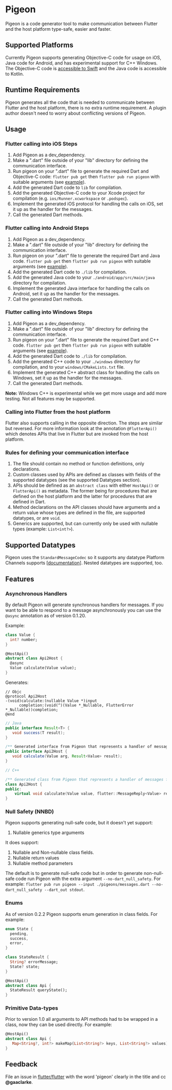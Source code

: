 # Pigeon

Pigeon is a code generator tool to make communication between Flutter and the
host platform type-safe, easier and faster.

## Supported Platforms

Currently Pigeon supports generating Objective-C code for usage on iOS, Java
code for Android, and has experimental support for C++ Windows. The Objective-C
code is
[accessible to Swift](https://developer.apple.com/documentation/swift/imported_c_and_objective-c_apis/importing_objective-c_into_swift)
and the Java code is accessible to Kotlin.

## Runtime Requirements

Pigeon generates all the code that is needed to communicate between Flutter and
the host platform, there is no extra runtime requirement.  A plugin author
doesn't need to worry about conflicting versions of Pigeon.

## Usage

### Flutter calling into iOS Steps

1) Add Pigeon as a dev_dependency.
1) Make a ".dart" file outside of your "lib" directory for defining the
   communication interface.
1) Run pigeon on your ".dart" file to generate the required Dart and Objective-C
   code: `flutter pub get` then `flutter pub run pigeon` with suitable arguments
   (see [example](./example)).
1) Add the generated Dart code to `lib` for compilation.
1) Add the generated Objective-C code to your Xcode project for compilation
   (e.g. `ios/Runner.xcworkspace` or `.podspec`).
1) Implement the generated iOS protocol for handling the calls on iOS, set it up
   as the handler for the messages.
1) Call the generated Dart methods.

### Flutter calling into Android Steps

1) Add Pigeon as a dev_dependency.
1) Make a ".dart" file outside of your "lib" directory for defining the
   communication interface.
1) Run pigeon on your ".dart" file to generate the required Dart and Java code.
   `flutter pub get` then `flutter pub run pigeon` with suitable arguments (see
   [example](./example)).
1) Add the generated Dart code to `./lib` for compilation.
1) Add the generated Java code to your `./android/app/src/main/java` directory
   for compilation.
1) Implement the generated Java interface for handling the calls on Android, set
   it up as the handler for the messages.
1) Call the generated Dart methods.

### Flutter calling into Windows Steps

1) Add Pigeon as a dev_dependency.
1) Make a ".dart" file outside of your "lib" directory for defining the
   communication interface.
1) Run pigeon on your ".dart" file to generate the required Dart and C++ code.
   `flutter pub get` then `flutter pub run pigeon` with suitable arguments (see
   [example](./example)).
1) Add the generated Dart code to `./lib` for compilation.
1) Add the generated C++ code to your `./windows` directory for compilation, and
   to your `windows/CMakeLists.txt` file.
1) Implement the generated C++ abstract class for handling the calls on Windows,
   set it up as the handler for the messages.
1) Call the generated Dart methods.

**Note:** Windows C++ is experimental while we get more usage and add more
testing.  Not all features may be supported.

### Calling into Flutter from the host platform

Flutter also supports calling in the opposite direction.  The steps are similar
but reversed.  For more information look at the annotation `@FlutterApi()` which
denotes APIs that live in Flutter but are invoked from the host platform.

### Rules for defining your communication interface

1) The file should contain no method or function definitions, only declarations.
1) Custom classes used by APIs are defined as classes with fields of the
   supported datatypes (see the supported Datatypes section).
1) APIs should be defined as an `abstract class` with either `HostApi()` or
   `FlutterApi()` as metadata.  The former being for procedures that are defined
   on the host platform and the latter for procedures that are defined in Dart.
1) Method declarations on the API classes should have arguments and a return
   value whose types are defined in the file, are supported datatypes, or are
   `void`.
1) Generics are supported, but can currently only be used with nullable types
   (example: `List<int?>`).

## Supported Datatypes

Pigeon uses the `StandardMessageCodec` so it supports any datatype Platform
Channels supports
[[documentation](https://flutter.dev/docs/development/platform-integration/platform-channels#codec)].
Nested datatypes are supported, too.

## Features

### Asynchronous Handlers

By default Pigeon will generate synchronous handlers for messages.  If you want
to be able to respond to a message asynchronously you can use the `@async`
annotation as of version 0.1.20.

Example:

```dart
class Value {
  int? number;
}

@HostApi()
abstract class Api2Host {
  @async
  Value calculate(Value value);
}
```

Generates:

```objc
// Objc
@protocol Api2Host
-(void)calculate:(nullable Value *)input 
      completion:(void(^)(Value *_Nullable, FlutterError *_Nullable))completion;
@end
```

```java
// Java
public interface Result<T> {
   void success(T result);
}

/** Generated interface from Pigeon that represents a handler of messages from Flutter.*/
public interface Api2Host {
   void calculate(Value arg, Result<Value> result);
}
```

```c++
// C++

/** Generated class from Pigeon that represents a handler of messages from Flutter.*/
class Api2Host {
public:
    virtual void calculate(Value value, flutter::MessageReply<Value> result) = 0;
}
```

### Null Safety (NNBD)

Pigeon supports generating null-safe code, but it doesn't yet support:

1) Nullable generics type arguments

It does support:

1) Nullable and Non-nullable class fields.
1) Nullable return values
1) Nullable method parameters

The default is to generate null-safe code but in order to generate non-null-safe
code run Pigeon with the extra argument `--no-dart_null_safety`. For example:
`flutter pub run pigeon --input ./pigeons/messages.dart --no-dart_null_safety --dart_out stdout`.

### Enums

As of version 0.2.2 Pigeon supports enum generation in class fields.  For
example:
```dart
enum State {
  pending,
  success,
  error,
}

class StateResult {
  String? errorMessage;
  State? state;
}

@HostApi()
abstract class Api {
  StateResult queryState();
}
```

### Primitive Data-types

Prior to version 1.0 all arguments to API methods had to be wrapped in a class, now they can be used directly.  For example:

```dart
@HostApi()
abstract class Api {
   Map<String?, int?> makeMap(List<String?> keys, List<String?> values);
}
```

## Feedback

File an issue in [flutter/flutter](https://github.com/flutter/flutter) with the
word 'pigeon' clearly in the title and cc **@gaaclarke**.
